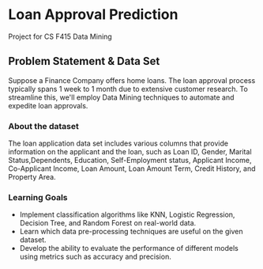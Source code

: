 
# Loan Approval Prediction

Project for CS F415 Data Mining

## Problem Statement & Data Set

Suppose a Finance Company offers home loans.
The loan approval process typically spans 1 week to 1 month due to extensive customer research. To streamline this, we'll employ Data Mining techniques to automate and expedite loan approvals.

### About the dataset

The loan application data set includes various columns that provide
information on the applicant and the loan, such as Loan ID, Gender, Marital
Status,Dependents, Education, Self-Employment status, Applicant Income,
Co-Applicant Income, Loan Amount, Loan Amount Term, Credit History, and
Property Area.

### Learning Goals

-   Implement classification algorithms like KNN, Logistic Regression,
    Decision Tree, and Random Forest on real-world data.
-   Learn which data pre-processing techniques are useful on the given
    dataset.
-   Develop the ability to evaluate the performance of different models
    using metrics such as accuracy and precision.
